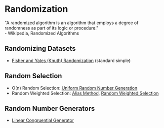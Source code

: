 # Randomization
"A randomized algorithm is an algorithm that employs a degree of randomness as part of its logic or procedure." <br />
\- Wikipedia, Randomized Algorithms

## Randomizing Datasets
- [Fisher and Yates (Knuth) Randomization](https://github.com/EthanC2/Notes-and-Writeups/blob/main/C%2B%2B/Data%20Structures%20and%20Algorithms/Randomization/Fisher%20and%20Yates%20Randomizer.cpp) (standard simple)

## Random Selection
- O(n) Random Selection: [Uniform Random Number Generation](https://github.com/EthanC2/Notes-and-Writeups/blob/main/C%2B%2B/Data%20Structures%20and%20Algorithms/Randomization/Random%20Selection.cpp)
- Random Weighted Selection: [Alias Method](https://github.com/EthanC2/Notes-and-Writeups/blob/main/C++/Data%20Structures%20and%20Algorithms/Randomization/Alias%20Method.cpp), [Random Weighted Selection](https://github.com/EthanC2/Notes-and-Writeups/blob/main/C%2B%2B/Data%20Structures%20and%20Algorithms/Randomization/Random%20Weighted%20Selection.cpp)

## Random Number Generators
- [Linear Congruential Generator](https://github.com/EthanC2/Notes-and-Writeups/blob/main/C%2B%2B/Data%20Structures%20and%20Algorithms/Randomization/Linear%20Congruential%20Generator.cpp)
